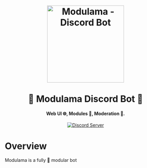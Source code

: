 <h1 align="center">
  <a href="https://github.com/alex-suspicious/modulama"><img src="https://i.imgur.com/WckH1kj.png" width="240" alt="Modulama - Discord Bot"></a>
  <br><br>
  🐑 Modulama Discord Bot 🤖
  <br>
</h1>

<h4 align="center">Web UI 🌐, Modules 🧩, Moderation 🫳.</h4>

<p align="center">
  <a href="https://discord.gg/VNM7vkfVcy">
    <img src="https://discordapp.com/api/guilds/1109036079455162490/widget.png?style=shield" alt="Discord Server">
  </a>
</p>

# Overview
Modulama is a fully 🧩 modular bot
